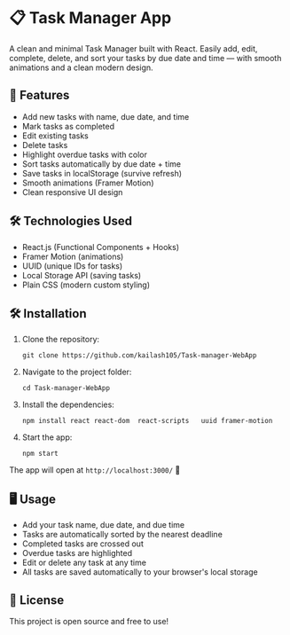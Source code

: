   <h1>📋 Task Manager App</h1>
  <p>A clean and minimal Task Manager built with React. Easily add, edit, complete, delete, and sort your tasks by due date and time — with smooth animations and a clean modern design.</p>

  <div class="section">
    <h2>🚀 Features</h2>
    <ul>
      <li>Add new tasks with name, due date, and time</li>
      <li>Mark tasks as completed</li>
      <li>Edit existing tasks</li>
      <li>Delete tasks</li>
      <li>Highlight overdue tasks with color</li>
      <li>Sort tasks automatically by due date + time</li>
      <li>Save tasks in localStorage (survive refresh)</li>
      <li>Smooth animations (Framer Motion)</li>
      <li>Clean responsive UI design</li>
    </ul>
  </div>

  <div class="section">
    <h2>🛠 Technologies Used</h2>
    <ul>
      <li>React.js (Functional Components + Hooks)</li>
      <li>Framer Motion (animations)</li>
      <li>UUID (unique IDs for tasks)</li>
      <li>Local Storage API (saving tasks)</li>
      <li>Plain CSS (modern custom styling)</li>
    </ul>
  </div>

  <div class="section">
    <h2>🛠 Installation</h2>
    <ol>
      <li>Clone the repository:
        <pre><code>git clone https://github.com/kailash105/Task-manager-WebApp</code></pre>
      </li>
      <li>Navigate to the project folder:
        <pre><code>cd Task-manager-WebApp</code></pre>
      </li>
      <li>Install the dependencies:
        <pre><code>npm install react react-dom	react-scripts	uuid framer-motion</code></pre>
      </li>
      <li>Start the app:
        <pre><code>npm start</code></pre>
      </li>
    </ol>
    <p>The app will open at <code>http://localhost:3000/</code> 🚀</p>
  </div>

  <div class="section">
    <h2>🖥️ Usage</h2>
    <ul>
      <li>Add your task name, due date, and due time</li>
      <li>Tasks are automatically sorted by the nearest deadline</li>
      <li>Completed tasks are crossed out</li>
      <li>Overdue tasks are highlighted</li>
      <li>Edit or delete any task at any time</li>
      <li>All tasks are saved automatically to your browser's local storage</li>
    </ul>
  </div>

  <div class="section">
    <h2>📝 License</h2>
    <p>This project is open source and free to use!</p>
  </div>

</body>
</html>
